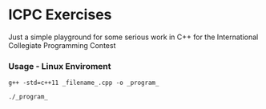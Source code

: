 # ICPC Exercises
Just a simple playground for some serious work in C++ for the International Collegiate Programming Contest

### Usage - Linux Enviroment

```
g++ -std=c++11 _filename_.cpp -o _program_
```

```
./_program_
```
